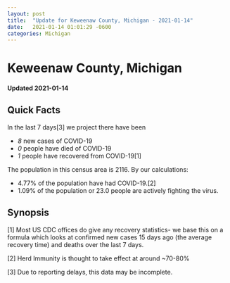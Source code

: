 ```yaml
---
layout: post
title:  "Update for Keweenaw County, Michigan - 2021-01-14"
date:   2021-01-14 01:01:29 -0600
categories: Michigan
---
```


# Keweenaw County, Michigan
#### Updated 2021-01-14

## Quick Facts

In the last 7 days[3] we project there have been
- *8* new cases of COVID-19
- *0* people have died of COVID-19
- *1* people have recovered from COVID-19[1]

The population in this census area is 2116. By our calculations:
- 4.77% of the population have had COVID-19.[2]
- 1.09% of the population or 23.0 people are actively fighting the virus.

## Synopsis




[1] Most US CDC offices do give any recovery statistics- we base this on a formula which looks at confirmed new cases
15 days ago (the average recovery time) and deaths over the last 7 days.

[2] Herd Immunity is thought to take effect at around ~70-80%

[3] Due to reporting delays, this data may be incomplete.
 
    